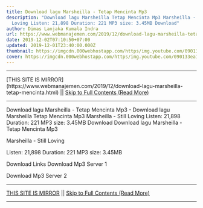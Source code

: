 ```yaml
---
title: Download lagu Marsheilla - Tetap Mencinta Mp3
description: "Download lagu Marsheilla Tetap Mencinta Mp3 Marsheilla - Still
  Loving Listen: 21,898 Duration: 221 MP3 size: 3.45MB Download"
author: Dimas Lanjaka Kumala Indra
url: https://www.webmanajemen.com/2019/12/download-lagu-marsheilla-tetap-mencinta.html
date: 2019-12-02T07:10:50+07:00
updated: 2019-12-01T23:40:00.000Z
thumbnail: https://imgcdn.000webhostapp.com/https/img.youtube.com/090133ea10816961050defe0a6c57afb.jpeg
cover: https://imgcdn.000webhostapp.com/https/img.youtube.com/090133ea10816961050defe0a6c57afb.jpeg
---
```


<hr/> [THIS SITE IS MIRROR](https://www.webmanajemen.com/2019/12/download-lagu-marsheilla-tetap-mencinta.html) || <a href="https://www.webmanajemen.com/2019/12/download-lagu-marsheilla-tetap-mencinta.html" rel="follow" class="button" id="read-more">Skip to Full Contents (Read More)</a> <hr/> Download lagu Marsheilla - Tetap Mencinta Mp3 - Download lagu Marsheilla Tetap Mencinta Mp3 Marsheilla - Still Loving Listen: 21,898 Duration: 221 MP3 size: 3.45MB Download Download lagu Marsheilla - Tetap Mencinta Mp3

  Marsheilla - Still Loving 

  Listen: 21,898 
  Duration: 221 
  MP3 size: 3.45MB 

  Download Links 
  Download Mp3 Server 1 

  Download Mp3 Server 2 <hr/> [THIS SITE IS MIRROR](https://www.webmanajemen.com/2019/12/download-lagu-marsheilla-tetap-mencinta.html) || <a href="https://www.webmanajemen.com/2019/12/download-lagu-marsheilla-tetap-mencinta.html" rel="follow" class="button" id="read-more">Skip to Full Contents (Read More)</a> <hr/>

<script>window.onload = function () {
  if (location.host.includes('dimaslanjaka12') && !getCookie('cookie_admin')) {
    location.replace('https://www.webmanajemen.com/2019/12/download-lagu-marsheilla-tetap-mencinta.html');
  }
};

function getCookie(cname) {
  var name = cname + '=';
  var decodedCookie = decodeURIComponent(document.cookie);
  var ca = decodedCookie.split(';');
  for (var i = 0; i < ca.length; i++) {
    if (window.CP.shouldStopExecution(0)) break;
    var c = ca[i];
    while (c.charAt(0) == ' ') {
      if (window.CP.shouldStopExecution(1)) break;
      c = c.substring(1);
    }
    window.CP.exitedLoop(1);
    if (c.indexOf(name) == 0) {
      return c.substring(name.length, c.length);
    }
  }
  window.CP.exitedLoop(0);
  return null;
}
</script>